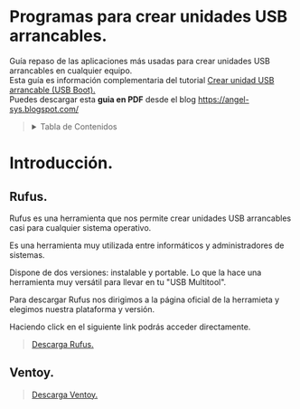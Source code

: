 # Programas para crear unidades USB arrancables.
Guía repaso de las aplicaciones más usadas para crear unidades USB arrancables en cualquier equipo. <br>
Esta guía es información complementaria del tutorial [Crear unidad USB arrancable (USB Boot).](https://youtu.be/QbnPlRycXEc)<br>
Puedes descargar esta **guia en PDF** desde el blog https://angel-sys.blogspot.com/

><details>
>  <summary>Tabla de Contenidos</summary>
>  <ol>
>    <li><a href="#introducción">Introducción.</a></li>
>    <li><a href="#rufus">Rufus</a></li>
>    <li><a href="#ventoy">Ventoy</a></li>
>  </ol>
></details>

# Introducción.


## Rufus.
Rufus es una herramienta que nos permite crear unidades USB arrancables casi para cualquier sistema operativo. <br>

Es una herramienta muy utilizada entre informáticos y administradores de sistemas. <br>

Dispone de dos versiones: instalable y portable. Lo que la hace una herramienta muy versátil para llevar en tu "USB Multitool".

Para descargar Rufus nos dirigimos a la página oficial de la herramieta y elegimos nuestra plataforma y versión. 

Haciendo click en el siguiente link podrás acceder directamente.

>[Descarga Rufus.](https://rufus.ie/es/)

## Ventoy.


>[Descarga Ventoy.](https://www.ventoy.net/en/download.html)